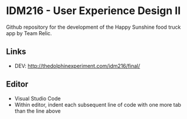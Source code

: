 # IDM216 - User Experience Design II
Github repository for the development of the Happy Sunshine food truck app by Team Relic.

## Links
- DEV: http://thedolphinexperiment.com/idm216/final/

## Editor
- Visual Studio Code
- Within editor, indent each subsequent line of code with one more tab than the line above
